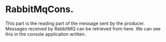 # RabbitMqCons.

This part is the reading part of the message sent by the producer. 
Messages received by RabbitMQ can be retrieved from here. We can see this in the console application written.
